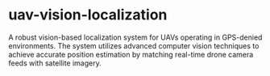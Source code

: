 # uav-vision-localization
A robust vision-based localization system for UAVs operating in GPS-denied environments. The system utilizes advanced computer vision techniques to achieve accurate position estimation by matching real-time drone camera feeds with satellite imagery.  

